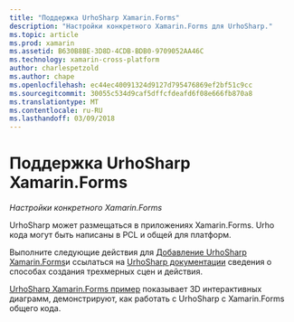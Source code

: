 ```yaml
---
title: "Поддержка UrhoSharp Xamarin.Forms"
description: "Настройки конкретного Xamarin.Forms для UrhoSharp."
ms.topic: article
ms.prod: xamarin
ms.assetid: B630B8BE-3D8D-4CDB-BDB0-9709052AA46C
ms.technology: xamarin-cross-platform
author: charlespetzold
ms.author: chape
ms.openlocfilehash: ec44ec40091324d9127d795476869ef2bf51c9cc
ms.sourcegitcommit: 30055c534d9caf5dffcfdeafd6f08e666fb870a8
ms.translationtype: MT
ms.contentlocale: ru-RU
ms.lasthandoff: 03/09/2018
---
```

# <a name="urhosharp-xamarinforms-support"></a>Поддержка UrhoSharp Xamarin.Forms

_Настройки конкретного Xamarin.Forms_

UrhoSharp может размещаться в приложениях Xamarin.Forms. Urho кода могут быть написаны в PCL и общей для платформ.

Выполните следующие действия для [Добавление UrhoSharp Xamarin.Forms](~/xamarin-forms/user-interface/graphics/urhosharp.md)и ссылаться на [UrhoSharp документации](~/graphics-games/urhosharp/using.md) сведения о способах создания трехмерных сцен и действия.

[UrhoSharp Xamarin.Forms пример](https://github.com/xamarin/urho-samples/tree/master/FormsSample) показывает 3D интерактивных диаграмм, демонстрируют, как работать с UrhoSharp с Xamarin.Forms общего кода.

